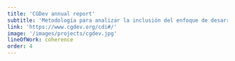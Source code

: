```yaml
---
title: 'CGDev annual report'
subtitle: 'Metodología para analizar la inclusión del enfoque de desarrollo sostenible en los Acuerdos Internacionales de Inversión (IIAs) como parte del "Índice de Compromiso con el Desarrollo"'
link: 'https://www.cgdev.org/cdi#/'
image: '/images/projects/cgdev.jpg'
lineOfWork: coherence
order: 4
---
```

